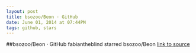 ```yaml
---
layout: post
title: bsozoo/Beon · GitHub
date: June 01, 2014 at 07:44PM
tags: github, stars
---
```

##bsozoo/Beon · GitHub
fabiantheblind starred bsozoo/Beon
[link to source](http://ift.tt/1n0TiVI) 
